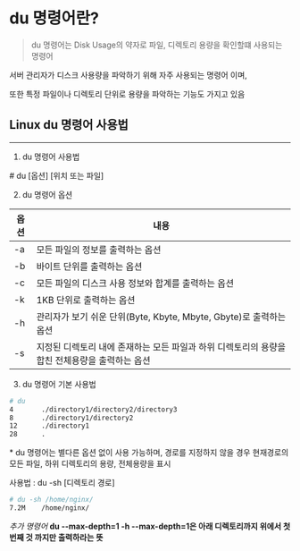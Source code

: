 du 명령어란?
=====================

>du 명령어는 Disk Usage의 약자로 파일, 디렉토리 용량을 확인할떄 사용되는 명령어
>
 서버 관리자가 디스크 사용량을 파악하기 위해 자주 사용되는 명령어 이며,
>
 또한 특정 파일이나 디렉토리 단위로 용량을 파악하는 기능도 가지고 있음




Linux du 명령어 사용법
--------------------------------
-------------------------------

1. du 명령어 사용법

\# du [옵션] [위치 또는 파일]

2. du 명령어 옵션

|옵션|내용|
|---|----|
|-a|모든 파일의 정보를 출력하는 옵션|
|-b|바이트 단위를 출력하는 옵션|
|-c|모든 파일의 디스크 사용 정보와 합계를 출력하는 옵션|
|-k|1KB 단위로 출력하는 옵션|
|-h|관리자가 보기 쉬운 단위(Byte, Kbyte, Mbyte, Gbyte)로 출력하는 옵션|
|-s |지정된 디렉토리 내에 존재하는 모든 파일과 하위 디렉토리의 용량을 합친 전체용량을 출력하는 옵션|

3. du 명령어 기본 사용법
```bash
# du
4       ./directory1/directory2/directory3 
8       ./directory1/directory2 
12      ./directory1 
28      .
```

\* du 명령어는 별다른 옵션 없이 사용 가능하며, 경로를 지정하지 않을 경우 현재경로의 모든 파일, 하위 디렉토리의 용량, 전체용량을 표시
<br>


사용법 : du -sh [디렉토리 경로]
```bash
# du -sh /home/nginx/
7.2M    /home/nginx/
```


*추가 명령어*
**du --max-depth=1 -h
--max-depth=1은 아래 디렉토리까지 위에서 첫번째 것 까지만 출력하라는 뜻**